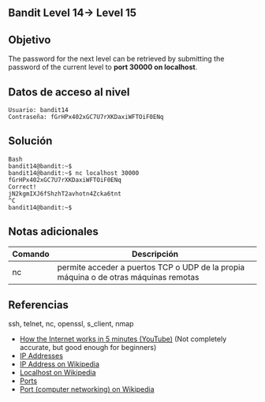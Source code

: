 ## Bandit Level 14→ Level 15

## Objetivo

The password for the next level can be retrieved by submitting the password of the current level to **port 30000 on localhost**.
## Datos de acceso al nivel

```
Usuario: bandit14
Contraseña: fGrHPx402xGC7U7rXKDaxiWFTOiF0ENq
```
## Solución
```
Bash
bandit14@bandit:~$
bandit14@bandit:~$ nc localhost 30000
fGrHPx402xGC7U7rXKDaxiWFTOiF0ENq
Correct!
jN2kgmIXJ6fShzhT2avhotn4Zcka6tnt
^C
bandit14@bandit:~$
```
## Notas adicionales

| Comando | Descripción |
|-----------|-----------|
| nc | permite acceder a puertos TCP o UDP de la propia máquina o de otras máquinas remotas|
## Referencias

ssh, telnet, nc, openssl, s_client, nmap
- [How the Internet works in 5 minutes (YouTube)](https://www.youtube.com/watch?v=7_LPdttKXPc) (Not completely accurate, but good enough for beginners)
- [IP Addresses](http://computer.howstuffworks.com/web-server5.htm)
- [IP Address on Wikipedia](https://en.wikipedia.org/wiki/IP_address)
- [Localhost on Wikipedia](https://en.wikipedia.org/wiki/Localhost)
- [Ports](http://computer.howstuffworks.com/web-server8.htm)
- [Port (computer networking) on Wikipedia](https://en.wikipedia.org/wiki/Port_(computer_networking))